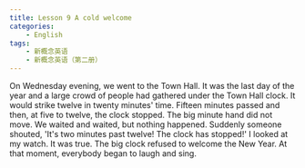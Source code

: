 ```yaml
---
title: Lesson 9 A cold welcome
categories: 
    - English
tags:
    - 新概念英语
    - 新概念英语（第二册）
---
```

On Wednesday evening, we went to the Town Hall. 
It was the last day of the year and a large crowd of people had gathered under the Town Hall clock. It would strike twelve in twenty minutes' time. Fifteen minutes passed and then, at five to twelve, the clock stopped. The big minute hand did not move. We waited and waited, but nothing happened. Suddenly someone shouted, 'It's two minutes past twelve! The clock has stopped!' I looked at my watch. It was true. The big clock refused to welcome the New Year. At that moment, everybody began to laugh and sing. 
